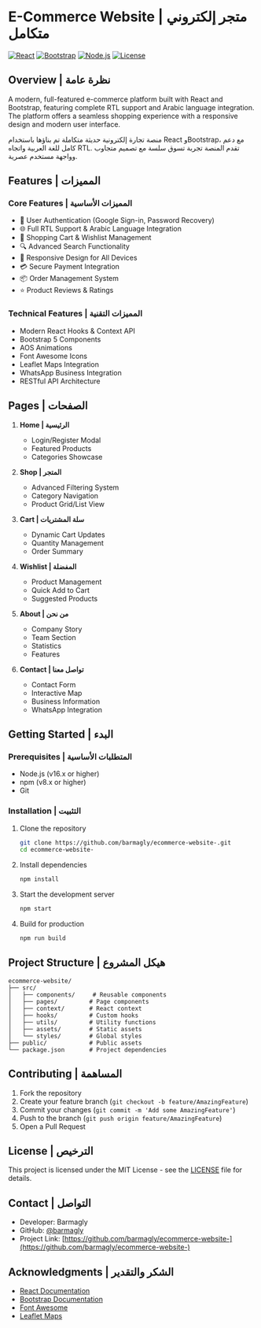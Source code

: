 # E-Commerce Website | متجر إلكتروني متكامل

[![React](https://img.shields.io/badge/React-18.2.0-blue.svg)](https://reactjs.org/)
[![Bootstrap](https://img.shields.io/badge/Bootstrap-5.3.0-purple.svg)](https://getbootstrap.com/)
[![Node.js](https://img.shields.io/badge/Node.js-16.x-green.svg)](https://nodejs.org/)
[![License](https://img.shields.io/badge/License-MIT-yellow.svg)](LICENSE)

## Overview | نظرة عامة

A modern, full-featured e-commerce platform built with React and Bootstrap, featuring complete RTL support and Arabic language integration. The platform offers a seamless shopping experience with a responsive design and modern user interface.

منصة تجارة إلكترونية حديثة متكاملة تم بناؤها باستخدام React وBootstrap، مع دعم كامل للغة العربية واتجاه RTL. تقدم المنصة تجربة تسوق سلسة مع تصميم متجاوب وواجهة مستخدم عصرية.

## Features | المميزات

### Core Features | المميزات الأساسية
- 🔐 User Authentication (Google Sign-in, Password Recovery)
- 🌐 Full RTL Support & Arabic Language Integration
- 🛒 Shopping Cart & Wishlist Management
- 🔍 Advanced Search Functionality
- 📱 Responsive Design for All Devices
- 💳 Secure Payment Integration
- 📦 Order Management System
- ⭐ Product Reviews & Ratings

### Technical Features | المميزات التقنية
- Modern React Hooks & Context API
- Bootstrap 5 Components
- AOS Animations
- Font Awesome Icons
- Leaflet Maps Integration
- WhatsApp Business Integration
- RESTful API Architecture

## Pages | الصفحات

1. **Home | الرئيسية**
   - Login/Register Modal
   - Featured Products
   - Categories Showcase

2. **Shop | المتجر**
   - Advanced Filtering System
   - Category Navigation
   - Product Grid/List View

3. **Cart | سلة المشتريات**
   - Dynamic Cart Updates
   - Quantity Management
   - Order Summary

4. **Wishlist | المفضلة**
   - Product Management
   - Quick Add to Cart
   - Suggested Products

5. **About | من نحن**
   - Company Story
   - Team Section
   - Statistics
   - Features

6. **Contact | تواصل معنا**
   - Contact Form
   - Interactive Map
   - Business Information
   - WhatsApp Integration

## Getting Started | البدء

### Prerequisites | المتطلبات الأساسية
- Node.js (v16.x or higher)
- npm (v8.x or higher)
- Git

### Installation | التثبيت

1. Clone the repository
   ```bash
   git clone https://github.com/barmagly/ecommerce-website-.git
   cd ecommerce-website-
   ```

2. Install dependencies
   ```bash
   npm install
   ```

3. Start the development server
   ```bash
   npm start
   ```

4. Build for production
   ```bash
   npm run build
   ```

## Project Structure | هيكل المشروع

```
ecommerce-website/
├── src/
│   ├── components/     # Reusable components
│   ├── pages/         # Page components
│   ├── context/       # React context
│   ├── hooks/         # Custom hooks
│   ├── utils/         # Utility functions
│   ├── assets/        # Static assets
│   └── styles/        # Global styles
├── public/            # Public assets
└── package.json       # Project dependencies
```

## Contributing | المساهمة

1. Fork the repository
2. Create your feature branch (`git checkout -b feature/AmazingFeature`)
3. Commit your changes (`git commit -m 'Add some AmazingFeature'`)
4. Push to the branch (`git push origin feature/AmazingFeature`)
5. Open a Pull Request

## License | الترخيص

This project is licensed under the MIT License - see the [LICENSE](LICENSE) file for details.

## Contact | التواصل

- Developer: Barmagly
- GitHub: [@barmagly](https://github.com/barmagly)
- Project Link: [https://github.com/barmagly/ecommerce-website-](https://github.com/barmagly/ecommerce-website-)

## Acknowledgments | الشكر والتقدير

- [React Documentation](https://reactjs.org/)
- [Bootstrap Documentation](https://getbootstrap.com/)
- [Font Awesome](https://fontawesome.com/)
- [Leaflet Maps](https://leafletjs.com/)
